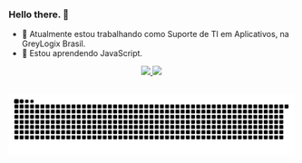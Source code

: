 ### Hello there. 👋

- 🔭 Atualmente estou trabalhando como Suporte de TI em Aplicativos, na GreyLogix Brasil.
- 🌱 Estou aprendendo JavaScript.
<!--
**fabiodemo/fabiodemo** is a ✨ _special_ ✨ repository because its `README.md` (this file) appears on your GitHub profile.

Here are some ideas to get you started:

- 🔭 I’m currently working on ...
- 🌱 I’m currently learning ...
- 👯 I’m looking to collaborate on ...
- 🤔 I’m looking for help with ...
- 💬 Ask me about ...
- 📫 How to reach me: ...
- 😄 Pronouns: ...
- ⚡ Fun fact: ...
-->

<div align="center">
  <a href="https://github.com/fabiodemo">
  <img height="150em" src="https://github-readme-stats.vercel.app/api?username=fabiodemo&show_icons=true&theme=dark&include_all_commits=true&count_private=true"/>
  <img height="150em" src="https://github-readme-stats.vercel.app/api/top-langs/?username=fabiodemo&layout=compact&langs_count=7&theme=dark"/>    
</div>

</div>
  
  ##
 
<div> 
 
  ![Snake animation](https://github.com/fabiodemo/fabiodemo/blob/output/github-contribution-grid-snake.svg)
 
</div>
